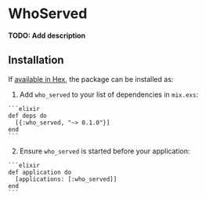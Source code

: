 # WhoServed

**TODO: Add description**

## Installation

If [available in Hex](https://hex.pm/docs/publish), the package can be installed as:

  1. Add `who_served` to your list of dependencies in `mix.exs`:

    ```elixir
    def deps do
      [{:who_served, "~> 0.1.0"}]
    end
    ```

  2. Ensure `who_served` is started before your application:

    ```elixir
    def application do
      [applications: [:who_served]]
    end
    ```

